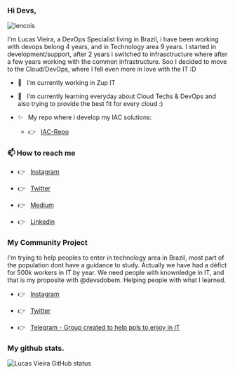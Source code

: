 
### Hi Devs, 

![lencois](https://user-images.githubusercontent.com/21229105/141657554-8d1ff427-2cc2-4993-a0a0-26294aea03cd.png)

  I'm Lucas Vieira, a DevOps Specialist living in Brazil, i have been working with devops belong 4 years, and in Technology area 9 years. I started in development/support, after 2 years i switched to infrasctructure where after a few years working with the common infrastructure. Soo I decided to move to the Cloud/DevOps, where I fell even more in love with the IT :D

- 🔭 &nbsp; I’m currently working in Zup IT

- 🌱 &nbsp; I’m currently learning everyday about Cloud Techs & DevOps and also trying to provide the best fit for every cloud :)

- ✨ &nbsp; My repo where i develop my IAC solutions:

     - 👉 &nbsp; [IAC-Repo](https://github.com/lucasp0r/lucasp0r-iac-public.git)

### 📫 How to reach me 

  - 👉 &nbsp; [Instagram](https://instagram.com/lucasp0r)

  - 👉 &nbsp; [Twitter](https://twitter.com/lucasp0rV2)

  - 👉 &nbsp; [Medium](https://lucasmarcelinovieira.medium.com/)

  - 👉 &nbsp; [Linkedin](https://www.linkedin.com/in/lucasvieirap0r/)

### My Community Project

  I'm trying to help peoples to enter in technology area in Brazil, most part of the population dont have a guidance to study. Actually we have had a défict for 500k workers in IT by year. We need people with knownledge in IT, and that is my proposite with @devsdobem. Helping people with what I learned.

  - 👉 &nbsp; [Instagram](https://www.instagram.com/devsdobem/)

  - 👉 &nbsp; [Twitter](https://twitter.com/devsdobem/)
  
  - 👉 &nbsp; [Telegram - Group created to help ppls to enjoy in IT](https://t.me/joinchat/Cd-SEALZeg9iZWY5)


### My github stats.


![Lucas Vieira GitHub status](https://github-readme-stats.vercel.app/api/?username=lucasp0r&count_private=true&show_icons=true&theme=dark)

